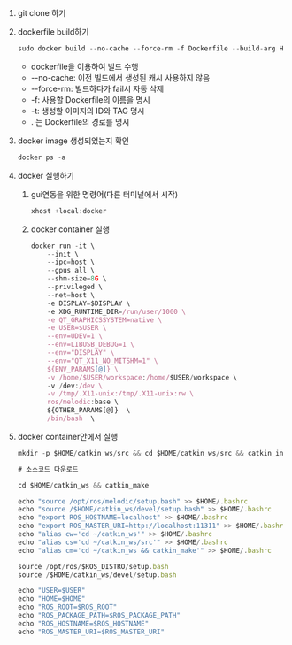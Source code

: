 1. git clone 하기
2. dockerfile build하기
    
    ```jsx
    sudo docker build --no-cache --force-rm -f Dockerfile --build-arg HOST_USER=$USER -t ros/melodic:base .
    ```
    
    - dockerfile을 이용하여 빌드 수행
    - --no-cache: 이전 빌드에서 생성된 캐시 사용하지 않음
    - --force-rm: 빌드하다가 fail시 자동 삭제
    - -f: 사용할 Dockerfile의 이름을 명시
    - -t: 생성할 이미지의 ID와 TAG 명시
    - . 는 Dockerfile의 경로를 명시
3. docker image 생성되었는지 확인
    
    ```jsx
    docker ps -a
    ```
    
4. docker 실행하기
    1. gui연동을 위한 명령어(다른 터미널에서 시작)
        
        ```jsx
        xhost +local:docker
        ```
        
    2. docker container 실행
        
        ```jsx
        docker run -it \
            --init \
            --ipc=host \
            --gpus all \
            --shm-size=8G \
            --privileged \
            --net=host \
            -e DISPLAY=$DISPLAY \
            -e XDG_RUNTIME_DIR=/run/user/1000 \
            -e QT_GRAPHICSSYSTEM=native \
            -e USER=$USER \
            --env=UDEV=1 \
            --env=LIBUSB_DEBUG=1 \
            --env="DISPLAY" \
            --env="QT_X11_NO_MITSHM=1" \
            ${ENV_PARAMS[@]} \
            -v /home/$USER/workspace:/home/$USER/workspace \
            -v /dev:/dev \
            -v /tmp/.X11-unix:/tmp/.X11-unix:rw \
            ros/melodic:base \
            ${OTHER_PARAMS[@]}  \
            /bin/bash  \

        ```
        
5. docker container안에서 실행
    
    ```jsx
    mkdir -p $HOME/catkin_ws/src && cd $HOME/catkin_ws/src && catkin_init_workspace
    
    # 소스코드 다운로드
    
    cd $HOME/catkin_ws && catkin_make
    
    echo "source /opt/ros/melodic/setup.bash" >> $HOME/.bashrc
    echo "source /$HOME/catkin_ws/devel/setup.bash" >> $HOME/.bashrc
    echo "export ROS_HOSTNAME=localhost" >> $HOME/.bashrc
    echo "export ROS_MASTER_URI=http://localhost:11311" >> $HOME/.bashrc
    echo "alias cw='cd ~/catkin_ws'" >> $HOME/.bashrc
    echo "alias cs='cd ~/catkin_ws/src'" >> $HOME/.bashrc
    echo "alias cm='cd ~/catkin_ws && catkin_make'" >> $HOME/.bashrc
    
    source /opt/ros/$ROS_DISTRO/setup.bash
    source /$HOME/catkin_ws/devel/setup.bash
    
    echo "USER=$USER"
    echo "HOME=$HOME"
    echo "ROS_ROOT=$ROS_ROOT"
    echo "ROS_PACKAGE_PATH=$ROS_PACKAGE_PATH"
    echo "ROS_HOSTNAME=$ROS_HOSTNAME"
    echo "ROS_MASTER_URI=$ROS_MASTER_URI"
    ```
